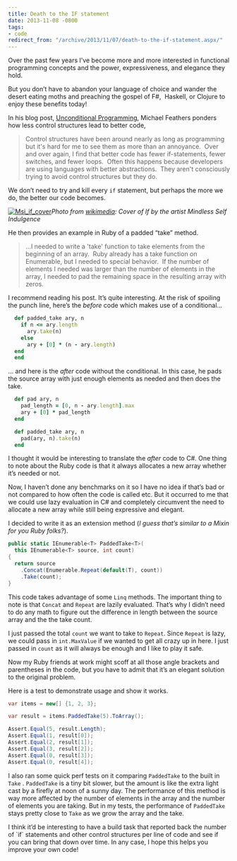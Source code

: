```yaml
---
title: Death to the IF statement
date: 2013-11-08 -0800
tags:
- code
redirect_from: "/archive/2013/11/07/death-to-the-if-statement.aspx/"
---
```


Over the past few years I’ve become more and more interested in
functional programming concepts and the power, expressiveness, and
elegance they hold.

But you don’t have to abandon your language of choice and wander the
desert eating moths and preaching the gospel of F\#,  Haskell, or
Clojure to enjoy these benefits today!

In his blog post, [Unconditional
Programming](http://michaelfeathers.typepad.com/michael_feathers_blog/2013/11/unconditional-programming.html "Unconditional Programming"),
Michael Feathers ponders how less control structures lead to better
code,

> Control structures have been around nearly as long as programming but
> it's hard for me to see them as more than an annoyance.  Over and over
> again, I find that better code has fewer if-statements, fewer
> switches, and fewer loops.  Often this happens because developers are
> using languages with better abstractions.  They aren't consciously
> trying to avoid control structures but they do.

We don’t need to try and kill every `if` statement, but perhaps the more
we do, the better our code becomes.

[![Msi\_if\_cover](https://haacked.com/images/haacked_com/WindowsLiveWriter/UnconditionalProgrammingInC_BD84/Msi_if_cover_thumb.jpg "Msi_if_cover")](https://haacked.com/images/haacked_com/WindowsLiveWriter/UnconditionalProgrammingInC_BD84/Msi_if_cover_2.jpg)*Photo
from [wikimedia](http://en.wikipedia.org/wiki/File:Msi_if_cover.jpg):
Cover of If by the artist Mindless Self Indulgence*

He then provides an example in Ruby of a padded “take” method.

> …I needed to write a 'take' function to take elements from the
> beginning of an array.  Ruby already has a take function on
> Enumerable, but I needed to special behavior.  If the number of
> elements I needed was larger than the number of elements in the array,
> I needed to pad the remaining space in the resulting array with zeros.

I recommend reading his post. It’s quite interesting. At the risk of
spoiling the punch line, here’s the *before* code which makes use of a
conditional...

```ruby
  def padded_take ary, n
    if n <= ary.length
      ary.take(n)
    else
      ary + [0] * (n - ary.length)
  end
  end
```

… and here is the *after* code without the conditional. In this case, he
pads the source array with just enough elements as needed and then does
the take.

```ruby
  def pad ary, n
    pad_length = [0, n - ary.length].max
    ary + [0] * pad_length
  end

  def padded_take ary, n
    pad(ary, n).take(n)
  end
```

I thought it would be interesting to translate the *after* code to C\#.
One thing to note about the Ruby code is that it always allocates a new
array whether it’s needed or not.

Now, I haven’t done any benchmarks on it so I have no idea if that’s bad
or not compared to how often the code is called etc. But it occurred to
me that we could use lazy evaluation in C\# and completely circumvent
the need to allocate a new array while still being expressive and
elegant.

I decided to write it as an extension method (*I guess that’s similar to
a Mixin for you Ruby folks?*).

```csharp
public static IEnumerable<T> PaddedTake<T>(
  this IEnumerable<T> source, int count)
{
  return source
    .Concat(Enumerable.Repeat(default(T), count))
    .Take(count);
}
```

This code takes advantage of some `Linq` methods. The important thing to
note is that `Concat` and `Repeat` are lazily evaluated. That’s why I
didn’t need to do any math to figure out the difference in length
between the source array and the the take count.

I just passed the total `count` we want to take to `Repeat`. Since
`Repeat` is lazy, we could pass in `int.MaxValue` if we wanted to get
all crazy up in here. I just passed in `count` as it will always be
enough and I like to play it safe.

Now my Ruby friends at work might scoff at all those angle brackets and
parentheses in the code, but you have to admit that it’s an elegant
solution to the original problem.

Here is a test to demonstrate usage and show it works.

```csharp
var items = new[] {1, 2, 3};

var result = items.PaddedTake(5).ToArray();

Assert.Equal(5, result.Length);
Assert.Equal(1, result[0]);
Assert.Equal(2, result[1]);
Assert.Equal(3, result[2]);
Assert.Equal(0, result[3]);
Assert.Equal(0, result[4]);
```

I also ran some quick perf tests on it comparing `PaddedTake` to the
built in `Take` . `PaddedTake` is a tiny bit slower, but the amount is
like the extra light cast by a firefly at noon of a sunny day. The
performance of this method is way more affected by the number of
elements in the array and the number of elements you are taking. But in
my tests, the performance of `PaddedTake` stays pretty close to `Take`
as we grow the array and the take.

I think it’d be interesting to have a build task that reported back the
number of \`if\` statements and other control structures per line of
code and see if you can bring that down over time. In any case, I hope
this helps you improve your own code!

